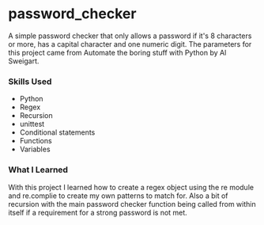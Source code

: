 # password_checker

A simple password checker that only allows a password if it's 8 characters or more,
has a capital character and one numeric digit. The parameters for this project came from Automate the boring stuff with Python
by Al Sweigart.

### Skills Used
* Python
* Regex
* Recursion
* unittest
* Conditional statements
* Functions
* Variables
  
### What I Learned
With this project I learned how to create a regex object using the re module and re.complie to create my own patterns to match for.
Also a bit of recursion with the main password checker function being called from within itself if a requirement for a strong password
is not met.
